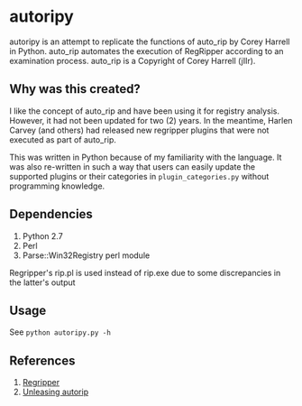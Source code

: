 # autoripy
autoripy is an attempt to replicate the functions of auto_rip by Corey Harrell in Python.
auto_rip automates the execution of RegRipper according to an examination process.
auto_rip is a Copyright of Corey Harrell (jIIr).

## Why was this created?
I like the concept of auto_rip and have been using it for registry analysis. 
However, it had not been updated for two (2) years. In the meantime, Harlen Carvey (and others) 
had released new regripper plugins that were not executed as part of auto_rip.

This was written in Python because of my familiarity with the language. It was also re-written
in such a way that users can easily update the supported plugins or their categories 
in `plugin_categories.py` without programming knowledge.

## Dependencies
1. Python 2.7
2. Perl
3. Parse::Win32Registry perl module

Regripper's rip.pl is used instead of rip.exe due to some discrepancies in the latter's output

## Usage
See `python autoripy.py -h`

## References
1. [Regripper](https://github.com/keydet89/RegRipper2.8)
2. [Unleasing autorip](http://journeyintoir.blogspot.sg/2013/05/unleashing-autorip.html)
